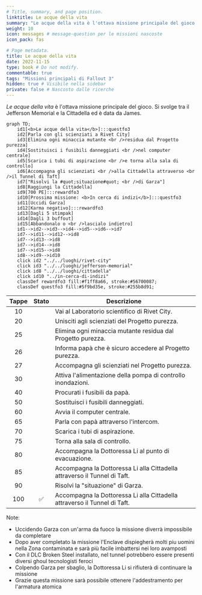 ```yaml
---
# Title, summary, and page position.
linktitle: Le acque della vita
summary: "Le acque della vita è l'ottava missione principale del gioco. Si svolge tra il Jefferson Memorial e la Cittadella ed è data da James."
weight: 10
icon: messages # message-question per le missioni nascoste
icon_pack: fas

# Page metadata.
title: Le acque della vita
date: 2022-11-15
type: book # Do not modify.
commentable: true
tags: "Missioni principali di Fallout 3"
hidden: true # Visibile nella sidebar
private: false # Nascosto dalle ricerche
---
```


*Le acque della vita* è l'ottava missione principale del gioco. Si svolge tra il Jefferson Memorial e la Cittadella ed è data da James.


```mermaid
graph TD;
    id1[<b>Le acque della vita</b>]:::questfo3
    id2[Parla con gli scienziati a Rivet City]
    id3[Elimina ogni minaccia mutante <br />residua dal Progetto purezza]
    id4[Sostituisci i fusibili danneggiati <br />nel computer centrale]
    id5[Scarica i tubi di aspirazione <br />e torna alla sala di controllo]  
    id6[Accompagna gli scienziati <br />alla Cittadella attraverso <br />il Tunnel di Taft]
    id7["Risolvi la #quot;situazione#quot; <br />di Garza"]
    id8[Raggiungi la Cittadella]
    id9[700 PE]:::rewardfo3
    id10[Prossima missione: <b>In cerca di indizi</b>]:::questfo3
    id11[Uccidi Garza]
    id12[Karma negativo]:::rewardfo3
    id13[Dagli 5 stimpak]
    id14[Dagli 3 buffout]
    id15[Abbandonalo o <br />lascialo indietro]
    id1-->id2-->id3-->id4-->id5-->id6-->id7
    id7-->id11-->id12-->id8
    id7-->id13-->id8
    id7-->id14-->id8
    id7-->id15-->id8
    id8-->id9-->id10
    click id2 "../../luoghi/rivet-city"
    click id3 "../../luoghi/jefferson-memorial"
    click id8 "../../luoghi/cittadella"
    click id10 "../in-cerca-di-indizi"
    classDef rewardfo3 fill:#f1ff8a66, stroke:#56700087;
    classDef questfo3 fill:#5f9bd35e, stroke:#255b8d91;
```

| Tappe |       Stato        | Descrizione                                                               |
| :---: | :----------------: | ------------------------------------------------------------------------- |
|  10   |                    | Vai al Laboratorio scientifico di Rivet City.                             |
|  20   |                    | Unisciti agli scienziati del Progetto purezza.                            |
|  25   |                    | Elimina ogni minaccia mutante residua dal Progetto purezza.               |
|  26   |                    | Informa papà che è sicuro accedere al Progetto purezza.                   |
|  27   |                    | Accompagna gli scienziati nel Progetto purezza.                           |
|  30   |                    | Attiva l'alimentazione della pompa di controllo inondazioni.              |
|  40   |                    | Procurati i fusibili da papà.                                             |
|  50   |                    | Sostituisci i fusibili danneggiati.                                       |
|  60   |                    | Avvia il computer centrale.                                               |
|  65   |                    | Parla con papà attraverso l'intercom.                                     |
|  70   |                    | Scarica i tubi di aspirazione.                                            |
|  75   |                    | Torna alla sala di controllo.                                             |
|  80   |                    | Accompagna la Dottoressa Li al punto di evacuazione.                      |
|  85   |                    | Accompagna la Dottoressa Li alla Cittadella attraverso il Tunnel di Taft. |
|  90   |                    | Risolvi la "situazione" di Garza.                                         |
|  100  | :white_check_mark: | Accompagna la Dottoressa Li alla Cittadella attraverso il Tunnel di Taft. |

Note:
- Uccidendo Garza con un'arma da fuoco la missione diverrà impossibile da completare
- Dopo aver completato la missione l'Enclave dispiegherà molti piu uomini nella Zona contaminata e sarà più facile imbattersi nei loro avamposti
- Con il DLC Broken Steel installato, nel tunnel potrebbero essere presenti diversi ghoul tecnologisti feroci
- Colpendo Garza per sbaglio, la Dottoressa Li si rifiuterà di continuare la missione
- Grazie questa missione sarà possibile ottenere l'addestramento per l'armatura atomica


